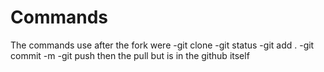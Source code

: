 <h1>Commands</h1>
<p> 
    The commands use after the fork were
    -git clone
    -git status
    -git add .
    -git commit -m
    -git push
    then the pull but is in the github itself
</P>